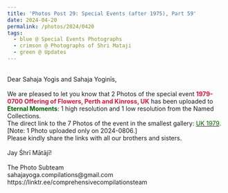 ```yaml
---
title: 'Photos Post 29: Special Events (after 1975), Part 59'
date: 2024-04-20
permalink: /photos/2024/0420
tags:
  - blue @ Special Events Photographs
  - crimson @ Photographs of Shri Mataji
  - green @ Updates
---
```


<p>
<br>
Dear Sahaja Yogis and Sahaja Yoginīs,<br>
<br>
We are pleased to let you know that 2 Photos of the special event <font color="Crimson"><b>1979-0700 Offering of Flowers, Perth and Kinross, UK</b></font> has been uploaded to <font color="DarkGreen"><b>Eternal Moments</b></font>: 1 high resolution and 1 low resolution from the Named Collections.<br>
The direct link to the 7 Photos of the event in the smallest gallery: <a href="https://eternalmoments.smugmug.com/Countries/UK/1979"><font color="DarkGreen">UK 1979</font></a>.<br>
[Note: 1 Photo uploaded only on 2024-0806.]<br>
Please kindly share the links with all our brothers and sisters.<br>
<br>
Jay Śhrī Mātājī!<br>
<br>
The Photo Subteam<br>
sahajayoga.compilations@gmail.com<br>
https://linktr.ee/comprehensivecompilationsteam
</p>